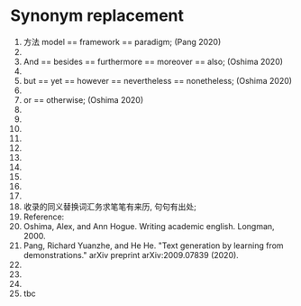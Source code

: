 # Synonym replacement
1. 方法 model == framework == paradigm; (Pang 2020)
2. 
3. And == besides == furthermore == moreover == also; (Oshima 2020)
4. 
5. but == yet == however == nevertheless == nonetheless; (Oshima 2020)
6. 
7. or == otherwise; (Oshima 2020)
8. 
9. 
10. 
11. 
12. 
13. 
14. 
15. 
16. 
17. 
18. 收录的同义替换词汇务求笔笔有来历, 句句有出处; 
19. Reference: 
20. Oshima, Alex, and Ann Hogue. Writing academic english. Longman, 2000.
21. Pang, Richard Yuanzhe, and He He. "Text generation by learning from demonstrations." arXiv preprint arXiv:2009.07839 (2020).
22. 
23. 
24. 
25. tbc




